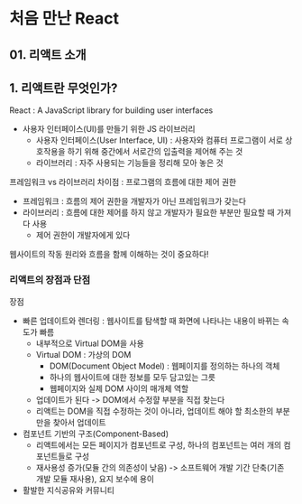 # 처음 만난 React
## 01. 리액트 소개

## 1. 리액트란 무엇인가?
React : A JavaScript library for building user interfaces
- 사용자 인터페이스(UI)를 만들기 위한 JS 라이브러리
    - 사용자 인터페이스(User Interface, UI) : 사용자와 컴퓨터 프로그램이 서로 상호작용을 하기 위해 중간에서 서로간의 입출력을 제어해 주는 것
    - 라이브러리 : 자주 사용되는 기능들을 정리해 모아 놓은 것

프레임워크 vs 라이브러리 차이점 : 프로그램의 흐름에 대한 제어 권한
- 프레임워크 : 흐름의 제어 권한을 개발자가 아닌 프레임워크가 갖는다
- 라이브러리 : 흐름에 대한 제어를 하지 않고 개발자가 필요한 부분만 필요할 때 가져다 사용
    - 제어 권한이 개발자에게 있다

웹사이트의 작동 원리와 흐름을 함께 이해하는 것이 중요하다!

### 리액트의 장점과 단점
장점
- 빠른 업데이트와 렌더링 : 웹사이트를 탐색할 때 화면에 나타나는 내용이 바뀌는 속도가 빠름
    - 내부적으로 Virtual DOM을 사용
    - Virtual DOM : 가상의 DOM
        - DOM(Document Object Model) : 웹페이지를 정의하는 하나의 객체
        - 하나의 웹사이트에 대한 정보를 모두 담고있는 그릇
        - 웹페이지와 실제 DOM 사이의 매개체 역할
    - 업데이트가 된다 -> DOM에서 수정햘 부분을 직접 찾는다
    - 리액트는 DOM을 직접 수정하는 것이 아니라, 업데이트 해야 할 최소한의 부분만을 찾아서 업데이트
- 컴포넌트 기반의 구조(Component-Based)
    - 리액트에서는 모든 페이지가 컴포넌트로 구성, 하나의 컴포넌트는 여러 개의 컴포넌트들로 구성
    - 재사용성 증가(모듈 간의 의존성이 낮음) -> 소프트웨어 개발 기간 단축(기존 개발 모듈 재사용), 요지 보수에 용이
- 활발한 지식공유와 커뮤니티

